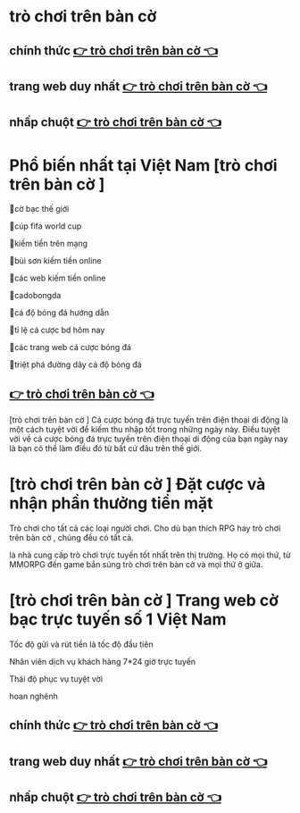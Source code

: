 
# trò chơi trên bàn cờ 
 
## chính thức [👉 trò chơi trên bàn cờ   👈](https://y39.xyz)
## trang web duy nhất [👉 trò chơi trên bàn cờ   👈](https://y39.xyz)
## nhấp chuột [👉 trò chơi trên bàn cờ   👈](https://y39.xyz)

# Phổ biến nhất tại Việt Nam [trò chơi trên bàn cờ ]



🧧cờ bạc thế giới

🧧cúp fifa world cup

🧧kiếm tiền trên mạng

🧧bùi sơn kiếm tiền online

🧧các web kiếm tiền online

🧧cadobongda

🧧cá độ bóng đá hướng dẫn

🧧tỉ lệ cá cược bd hôm nay

🧧các trang web cá cược bóng đá

🧧triệt phá đường dây cá độ bóng đá


## [👉 trò chơi trên bàn cờ   👈](https://y39.xyz)

[trò chơi trên bàn cờ ] Cá cược bóng đá trực tuyến trên điện thoại di động là một cách tuyệt vời để kiếm thu nhập tốt trong những ngày này. Điều tuyệt vời về cá cược bóng đá trực tuyến trên điện thoại di động của bạn ngày nay là bạn có thể làm điều đó từ bất cứ đâu trên thế giới.

#  [trò chơi trên bàn cờ ] Đặt cược và nhận phần thưởng tiền mặt

 Trò chơi cho tất cả các loại người chơi. Cho dù bạn thích RPG hay trò chơi trên bàn cờ , chúng đều có tất cả.

 là nhà cung cấp trò chơi trực tuyến tốt nhất trên thị trường. Họ có mọi thứ, từ MMORPG đến game bắn súng trò chơi trên bàn cờ  và mọi thứ ở giữa.

 #  [trò chơi trên bàn cờ ] Trang web cờ bạc trực tuyến số 1 Việt Nam

 Tốc độ gửi và rút tiền là tốc độ đầu tiên

 Nhân viên dịch vụ khách hàng 7*24 giờ trực tuyến

Thái độ phục vụ tuyệt vời

hoan nghênh

## chính thức [👉 trò chơi trên bàn cờ   👈](https://y39.xyz)
## trang web duy nhất [👉 trò chơi trên bàn cờ   👈](https://y39.xyz)
## nhấp chuột [👉 trò chơi trên bàn cờ   👈](https://y39.xyz)




